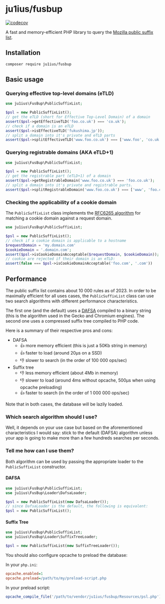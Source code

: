 # ju1ius/fusbup

[![codecov](https://codecov.io/gh/ju1ius/fusbup/branch/main/graph/badge.svg?token=bcrU1ru7IF)](https://codecov.io/gh/ju1ius/fusbup)

A fast and memory-efficient PHP library to query the
[Mozilla public suffix list](https://publicsuffix.org/).

## Installation

```sh
composer require ju1ius/fusbup
```

## Basic usage

### Querying effective top-level domains (eTLD)

```php
use ju1ius\FusBup\PublicSuffixList;

$psl = new PublicSuffixList();
// get the eTLD (short for Effective Top-Level Domain) of a domain
assert($psl->getEffectiveTLD('foo.co.uk') === 'co.uk');
// check if a domain is an eTLD
assert($psl->isEffectiveTLD('fukushima.jp'));
// split a domain into it's private and eTLD parts
assert($psl->splitEffectiveTLD('www.foo.co.uk') === ['www.foo', 'co.uk']);
```

### Querying registrable domains (AKA eTLD+1)

```php
use ju1ius\FusBup\PublicSuffixList;

$psl = new PublicSuffixList();
// get the registrable part (eTLD+1) of a domain
assert($psl->getRegistrableDomain('www.foo.co.uk') === 'foo.co.uk');
// split a domain into it's private and registrable parts.
assert($psl->splitRegistrableDomain('www.foo.co.uk') === ['www', 'foo.co.uk']);
```

### Checking the applicability of a cookie domain

The `PublicSuffixList` class implements the
[RFC6265 algorithm](https://httpwg.org/specs/rfc6265.html#cookie-domain)
for matching a cookie domain against a request domain.

```php
use ju1ius\FusBup\PublicSuffixList;

$psl = new PublicSuffixList();
// check if a cookie domain is applicable to a hostname
$requestDomain = 'my.domain.com'
$cookieDomain = '.domain.com';
assert($psl->isCookieDomainAcceptable($requestDomain, $cookieDomain));
// cookie are rejected if their domain is an eTLD:
assert(false === $psl->isCookieDomainAcceptable('foo.com', '.com'))
```


## Performance

The public suffix list contains about 10 000 rules as of 2023.
In order to be maximally efficient for all uses cases,
the `PublicSuffixList` class can use two search algorithms
with different performance characteristics.

The first one (and the default) uses a [DAFSA](https://en.wikipedia.org/wiki/Deterministic_acyclic_finite_state_automaton)
compiled to a binary string (this is the algorithm used in the Gecko and Chromium engines).
The second one uses a compressed suffix tree compiled to PHP code.

Here is a summary of their respective pros and cons:

* DAFSA
  * 👍 more memory efficient (this is just a 50Kb string in memory)
  * 👍 faster to load (around 20μs on a SSD)
  * 👎 slower to search (in the order of 100 000 ops/sec)
* Suffix tree
  * 👎 less memory efficient (about 4Mb in memory)
  * 👎 slower to load (around 4ms without opcache, 500μs when using opcache preloading)
  * 👍 faster to search (in the order of 1 000 000 ops/sec)

Note that in both cases, the database will be lazily loaded.

### Which search algorithm should I use?

Well, it depends on your use case but based on the aforementioned characteristics
I would say: stick to the default (DAFSA) algorithm unless your app
is going to make more than a few hundreds searches per seconds.

### Tell me how can I use them?

Both algorithm can be used by passing the appropriate loader to the `PublicSuffixList` constructor.

#### DAFSA

```php
use ju1ius\FusBup\PublicSuffixList;
use ju1ius\FusBup\Loader\DafsaLoader;

$psl = new PublicSuffixList(new DafsaLoader());
// since DafsaLoader is the default, the following is equivalent:
$psl = new PublicSuffixList();
```

#### Suffix Tree

```php
use ju1ius\FusBup\PublicSuffixList;
use ju1ius\FusBup\Loader\SuffixTreeLoader;

$psl = new PublicSuffixList(new SuffixTreeLoader());
```

You should also configure opcache to preload the database:

In your `php.ini`:

```ini
opcache.enabled=1
opcache.preload=/path/to/my/preload-script.php
```

In your preload script:
```php
opcache_compile_file('/path/to/vendor/ju1ius/fusbup/Resources/psl.php');
```
